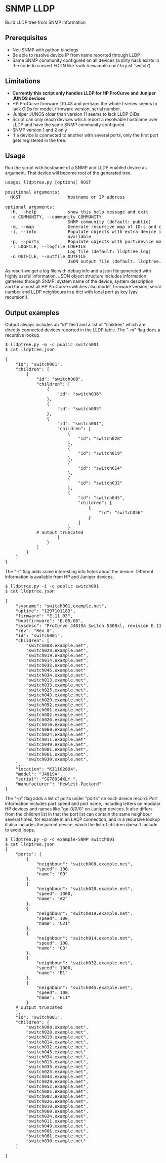 SNMP LLDP
=========

Build LLDP tree from SNMP information

Prerequisites
-------------
* Net-SNMP with python bindings
* Be able to resolve device IP from name reported through LLDP
* Same SNMP community configured on all devices
(a dirty hack exists in the code to convert FQDN like ’switch.example.com’ to just ’switch’)

Limitations
-----------
* **Currently this script only handles LLDP for HP ProCurve and Juniper JUNOS devices**
* HP ProCurve firmware I.10.43 and perhaps the whole I-series seems to lack OIDs for model, firmware version, serial number.
* Juniper JUNOS older than version 11 seems to lack LLDP OIDs
* Script can only reach devices which report a resolvable hostname over LLDP and have the same SNMP community configured.
* SNMP version 1 and 2 only
* If a device is connected to another with several ports, only the first port gets registered in the tree.

Usage
-----
Run the script with hostname of a SNMP and LLDP enabled device as argument. That device will become root of the generated tree.
<pre>
usage: lldptree.py [options] HOST

positional arguments:
  HOST                  hostname or IP address

optional arguments:
  -h, --help            show this help message and exit
  -c COMMUNITY, --community COMMUNITY
                        SNMP community (default: public)
  -m, --map             Generate recursive map of ID:s and child objects
  -i, --info            Populate objects with extra device information where
                        available
  -p, --ports           Populate objects with port:device mappings
  -l LOGFILE, --logfile LOGFILE
                        Log file (default: lldptree.log)
  -o OUTFILE, --outfile OUTFILE
                        JSON output file (default: lldptree.json)
</pre>

As result we get a log file with debug info and a json file generated with highly useful information. JSON object structure includes information gathered through SNMP: system name of the device, system description and for almost all HP ProCurve switches also model, firmware version, serial number and LLDP neighbours in a dict with local port as key (yay, recursion!).

Output examples
---------------

Output always includes an "id" field and a list of "children" which are directly connected devices reported in the LLDP table. The "-m" flag does a recursive lookup.
<pre>
$ lldptree.py -m -c public switch001
$ cat lldptree.json

{
    "id": "switch001",
    "children": [
        {
            "id": "switch008",
            "children": [
                {
                    "id": "switch036"
                },
                {
                    "id": "switch005"
                },
                {
                    "id": "switch001",
                    "children": [
                        {
                            "id": "switch028"
                        },
                        {
                            "id": "switch019"
                        },
                        {
                            "id": "switch014"
                        },
                        {
                            "id": "switch032"
                        },
                        {
                            "id": "switch045",
                            "children": [
                                {
                                    "id": "switch056"
                                }
                            ]
                        }
			# output truncated
                    ]
                }
            ]
        }
    ]
}
</pre>

The "-i" flag adds some interesting info fields about the device. Different information is available from HP and Juniper devices.

<pre>
$ lldptree.py -i -c public switch001
$ cat lldptree.json 

{
    "sysname": "switch001.example.net",
    "uptime": "1297101183",
    "firmware": "E.11.03",
    "bootfirmware": "E.05.05",
    "sysdesc": "ProCurve J4819A Switch 5308xl, revision E.11.03, ROM E.05.05 (/sw/code/build/alpmo(alp11))",
    "rev": "Rev 0",
    "id": "switch001",
    "children": [
        "switch008.example.net",
        "switch028.example.net",
        "switch019.example.net",
        "switch014.example.net",
        "switch032.example.net",
        "switch045.example.net"
        "switch034.example.net",
        "switch013.example.net",
        "switch033.example.net",
        "switch025.example.net",
        "switch043.example.net",
        "switch029.example.net",
        "switch052.example.net",
        "switch001.example.net",
        "switch002.example.net",
        "switch026.example.net",
        "switch010.example.net",
        "switch060.example.net",
        "switch024.example.net",
        "switch011.example.net"
        "switch049.example.net",
        "switch001.example.net",
        "switch061.example.net",
        "switch030.example.net",
    ],
    "location": "KI1102094",
    "model": "J4819A",
    "serial": "SG78D34XLY ",
    "manufacturer": "Hewlett-Packard"
}
</pre>

The "-p" flag adds a list of ports under "ports" on each device record. Port information includes port speed and port name, including letters on modular HP devices and names like "ge-0/0/0" on Juniper devices. It also differs from the children list in that the port list can contain the same neighbour several times, for example in an LACP connection, and in a recursive lookup it also includes the parent device, which the list of children doesn't include to avoid loops.

<pre>
$ lldptree.py -p -c example-SNMP switch001
$ cat lldptree.json 
{
    "ports": [
        {
            "neighbour": "switch008.example.net",
            "speed": 100,
            "name": "G9"
        },
        {
            "neighbour": "switch028.example.net",
            "speed": 1000,
            "name": "A2"
        },
        {
            "neighbour": "switch019.example.net",
            "speed": 100,
            "name": "C21"
        },
        {
            "neighbour": "switch014.example.net",
            "speed": 100,
            "name": "C3"
        },
        {
            "neighbour": "switch032.example.net",
            "speed": 1000,
            "name": "E1"
        },
        {
            "neighbour": "switch045.example.net",
            "speed": 100,
            "name": "H11"
        }
	# output truncated
    ],
    "id": "switch001",
    "children": [
        "switch008.example.net",
        "switch028.example.net",
        "switch019.example.net",
        "switch014.example.net",
        "switch032.example.net",
        "switch045.example.net"
        "switch034.example.net",
        "switch013.example.net",
        "switch033.example.net",
        "switch025.example.net",
        "switch043.example.net",
        "switch029.example.net",
        "switch052.example.net",
        "switch001.example.net",
        "switch002.example.net",
        "switch026.example.net",
        "switch010.example.net",
        "switch060.example.net",
        "switch024.example.net",
        "switch011.example.net"
        "switch049.example.net",
        "switch001.example.net",
        "switch061.example.net",
        "switch030.example.net"
    ]

}
</pre>
